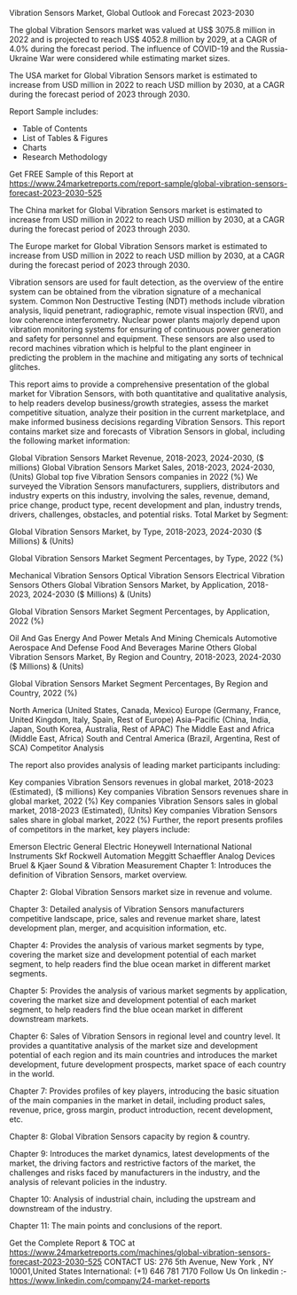 Vibration Sensors Market, Global Outlook and Forecast 2023-2030

The global Vibration Sensors market was valued at US$ 3075.8 million in 2022 and is projected to reach US$ 4052.8 million by 2029, at a CAGR of 4.0% during the forecast period. The influence of COVID-19 and the Russia-Ukraine War were considered while estimating market sizes.

The USA market for Global Vibration Sensors market is estimated to increase from USD million in 2022 to reach USD million by 2030, at a CAGR during the forecast period of 2023 through 2030.

Report Sample includes:
- Table of Contents
- List of Tables & Figures
- Charts
- Research Methodology

Get FREE Sample of this Report at https://www.24marketreports.com/report-sample/global-vibration-sensors-forecast-2023-2030-525

The China market for Global Vibration Sensors market is estimated to increase from USD million in 2022 to reach USD million by 2030, at a CAGR during the forecast period of 2023 through 2030.

The Europe market for Global Vibration Sensors market is estimated to increase from USD million in 2022 to reach USD million by 2030, at a CAGR during the forecast period of 2023 through 2030.

Vibration sensors are used for fault detection, as the overview of the entire system can be obtained from the vibration signature of a mechanical system. Common Non Destructive Testing (NDT) methods include vibration analysis, liquid penetrant, radiographic, remote visual inspection (RVI), and low coherence interferometry. Nuclear power plants majorly depend upon vibration monitoring systems for ensuring of continuous power generation and safety for personnel and equipment. These sensors are also used to record machines vibration which is helpful to the plant engineer in predicting the problem in the machine and mitigating any sorts of technical glitches.

This report aims to provide a comprehensive presentation of the global market for Vibration Sensors, with both quantitative and qualitative analysis, to help readers develop business/growth strategies, assess the market competitive situation, analyze their position in the current marketplace, and make informed business decisions regarding Vibration Sensors. This report contains market size and forecasts of Vibration Sensors in global, including the following market information:

Global Vibration Sensors Market Revenue, 2018-2023, 2024-2030, ($ millions)
Global Vibration Sensors Market Sales, 2018-2023, 2024-2030, (Units)
Global top five Vibration Sensors companies in 2022 (%)
We surveyed the Vibration Sensors manufacturers, suppliers, distributors and industry experts on this industry, involving the sales, revenue, demand, price change, product type, recent development and plan, industry trends, drivers, challenges, obstacles, and potential risks. Total Market by Segment:

Global Vibration Sensors Market, by Type, 2018-2023, 2024-2030 ($ Millions) & (Units)

Global Vibration Sensors Market Segment Percentages, by Type, 2022 (%)

Mechanical Vibration Sensors
Optical Vibration Sensors
Electrical Vibration Sensors
Others
Global Vibration Sensors Market, by Application, 2018-2023, 2024-2030 ($ Millions) & (Units)

Global Vibration Sensors Market Segment Percentages, by Application, 2022 (%)

Oil And Gas
Energy And Power
Metals And Mining
Chemicals
Automotive
Aerospace And Defense
Food And Beverages
Marine
Others
Global Vibration Sensors Market, By Region and Country, 2018-2023, 2024-2030 ($ Millions) & (Units)

Global Vibration Sensors Market Segment Percentages, By Region and Country, 2022 (%)

North America (United States, Canada, Mexico)
Europe (Germany, France, United Kingdom, Italy, Spain, Rest of Europe)
Asia-Pacific (China, India, Japan, South Korea, Australia, Rest of APAC)
The Middle East and Africa (Middle East, Africa)
South and Central America (Brazil, Argentina, Rest of SCA)
Competitor Analysis

The report also provides analysis of leading market participants including:

Key companies Vibration Sensors revenues in global market, 2018-2023 (Estimated), ($ millions)
Key companies Vibration Sensors revenues share in global market, 2022 (%)
Key companies Vibration Sensors sales in global market, 2018-2023 (Estimated), (Units)
Key companies Vibration Sensors sales share in global market, 2022 (%)
Further, the report presents profiles of competitors in the market, key players include:

Emerson Electric
General Electric
Honeywell International
National Instruments
Skf
Rockwell Automation
Meggitt
Schaeffler
Analog Devices
Bruel & Kjaer Sound & Vibration Measurement
Chapter 1: Introduces the definition of Vibration Sensors, market overview.

Chapter 2: Global Vibration Sensors market size in revenue and volume.

Chapter 3: Detailed analysis of Vibration Sensors manufacturers competitive landscape, price, sales and revenue market share, latest development plan, merger, and acquisition information, etc.

Chapter 4: Provides the analysis of various market segments by type, covering the market size and development potential of each market segment, to help readers find the blue ocean market in different market segments.

Chapter 5: Provides the analysis of various market segments by application, covering the market size and development potential of each market segment, to help readers find the blue ocean market in different downstream markets.

Chapter 6: Sales of Vibration Sensors in regional level and country level. It provides a quantitative analysis of the market size and development potential of each region and its main countries and introduces the market development, future development prospects, market space of each country in the world.

Chapter 7: Provides profiles of key players, introducing the basic situation of the main companies in the market in detail, including product sales, revenue, price, gross margin, product introduction, recent development, etc.

Chapter 8: Global Vibration Sensors capacity by region & country.

Chapter 9: Introduces the market dynamics, latest developments of the market, the driving factors and restrictive factors of the market, the challenges and risks faced by manufacturers in the industry, and the analysis of relevant policies in the industry.

Chapter 10: Analysis of industrial chain, including the upstream and downstream of the industry.

Chapter 11: The main points and conclusions of the report.

Get the Complete Report & TOC at https://www.24marketreports.com/machines/global-vibration-sensors-forecast-2023-2030-525
CONTACT US:
276 5th Avenue, New York , NY 10001,United States
International: (+1) 646 781 7170
Follow Us On linkedin :- https://www.linkedin.com/company/24-market-reports
